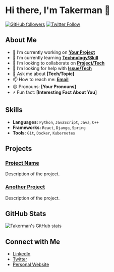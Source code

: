 # Hi there, I'm Takerman 👋

[![GitHub followers](https://img.shields.io/github/followers/Takerman?label=Follow&style=social)](https://github.com/Takerman)
[![Twitter Follow](https://img.shields.io/twitter/follow/Takerman?style=social)](https://twitter.com/Takerman)

## About Me

- 🔭 I’m currently working on **[Your Project](https://github.com/YourProject)**
- 🌱 I’m currently learning **[Technology/Skill](https://linktolearningresource)**
- 👯 I’m looking to collaborate on **[Project/Tech](https://github.com/YourProject)**
- 🤔 I’m looking for help with **[Issue/Tech](https://github.com/YourProject/issues)**
- 💬 Ask me about **[Tech/Topic]**
- 📫 How to reach me: **[Email](mailto:your-email@example.com)**
- 😄 Pronouns: **[Your Pronouns]**
- ⚡ Fun fact: **[Interesting Fact About You]**

## Skills

- **Languages:** `Python`, `JavaScript`, `Java`, `C++`
- **Frameworks:** `React`, `Django`, `Spring`
- **Tools:** `Git`, `Docker`, `Kubernetes`

## Projects

### [Project Name](https://github.com/YourProject)
Description of the project.

### [Another Project](https://github.com/AnotherProject)
Description of the project.

## GitHub Stats

![Takerman's GitHub stats](https://github-readme-stats.vercel.app/api?username=Takerman&show_icons=true&theme=dark)

## Connect with Me

- [LinkedIn](https://www.linkedin.com/in/yourprofile)
- [Twitter](https://twitter.com/Takerman)
- [Personal Website](https://yourwebsite.com)
